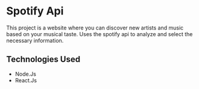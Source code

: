 # Spotify Api

This project is a website where you can discover new artists and music based on your musical taste. Uses the spotify api to analyze and select the necessary information.

## Technologies Used

- Node.Js
- React.Js